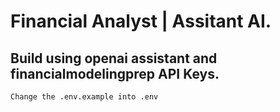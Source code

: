 # Financial Analyst | Assitant AI.<br>

## Build using openai assistant and financialmodelingprep API Keys. <br>

`Change the .env.example into .env`
